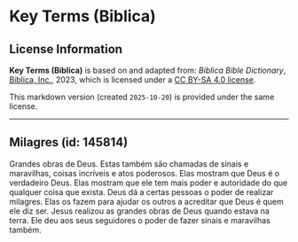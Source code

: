 # Key Terms (Biblica)

## License Information

**Key Terms (Biblica)** is based on and adapted from: _Biblica Bible Dictionary_, [Biblica, Inc.](https://www.biblica.com/), 2023, which is licensed under a [CC BY-SA 4.0 license](https://creativecommons.org/licenses/by-sa/4.0/legalcode.en).

This markdown version (created `2025-10-20`) is provided under the same license.



--------------------------------

## Milagres (id: 145814)

Grandes obras de Deus. Estas também são chamadas de sinais e maravilhas, coisas incríveis e atos poderosos. Elas mostram que Deus é o verdadeiro Deus. Elas mostram que ele tem mais poder e autoridade do que qualquer coisa que exista. Deus dá a certas pessoas o poder de realizar milagres. Elas os fazem para ajudar os outros a acreditar que Deus é quem ele diz ser. Jesus realizou as grandes obras de Deus quando estava na terra. Ele deu aos seus seguidores o poder de fazer sinais e maravilhas também.


